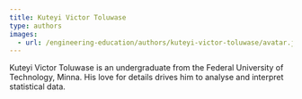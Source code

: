 ```yaml
---
title: Kuteyi Victor Toluwase
type: authors
images:
  - url: /engineering-education/authors/kuteyi-victor-toluwase/avatar.jpg 
---
```

Kuteyi Victor Toluwase is an undergraduate from the Federal University of Technology, Minna. His love for details drives him to analyse and interpret statistical data.
